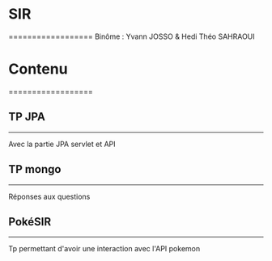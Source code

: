 # SIR
==================
Binôme : Yvann JOSSO & Hedi Théo SAHRAOUI

# Contenu
==================

## TP JPA
------------------
Avec la partie JPA servlet et API

## TP mongo
------------------
Réponses aux questions

## PokéSIR
-------------------
Tp permettant d'avoir une interaction avec l'API pokemon
